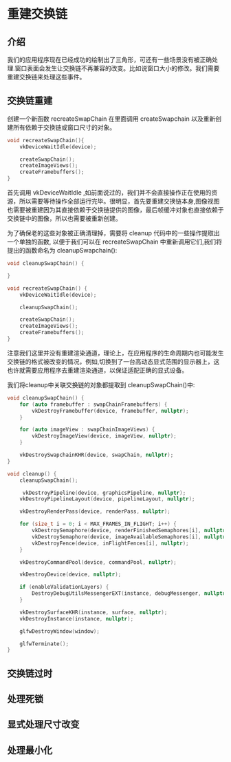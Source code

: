 # 重建交换链

## 介绍

我们的应用程序现在已经成功的绘制出了三角形，可还有一些场景没有被正确处理.窗口表面会发生让交换链不再兼容的改变。比如说窗口大小的修改。我们需要重建交换链来处理这些事件。

## 交换链重建

创建一个新函数 recreateSwapChain 在里面调用 createSwapchain 以及重新创建所有依赖于交换链或窗口尺寸的对象。

```C++
void recreateSwapChain(){
    vkDeviceWaitIdle(device);

    createSwapChain();
    createImageViews();
    createFramebuffers();
}
```

首先调用 vkDeviceWaitIdle ,如前面说过的，我们并不会直接操作正在使用的资源，所以需要等待操作全部运行完毕。很明显，首先要重建交换链本身,图像视图也需要被重建因为其直接依赖于交换链提供的图像，最后帧缓冲对象也直接依赖于交换链中的图像，所以也需要被重新创建。

为了确保老的这些对象被正确清理掉，需要将 cleanup 代码中的一些操作提取出一个单独的函数, 以便于我们可以在 recreateSwapChain 中重新调用它们,我们将提出的函数命名为 cleanupSwapchain():

```C++
void cleanupSwapChain() {

}

void recreateSwapChain() {
    vkDeviceWaitIdle(device);

    cleanupSwapChain();

    createSwapChain();
    createImageViews();
    createFramebuffers();
}
```

注意我们这里并没有重建渲染通道，理论上，在应用程序的生命周期内也可能发生交换链的格式被改变的情况，例如,切换到了一台高动态显式范围的显示器上，这也许就需要应用程序去重建渲染通道，以保证适配正确的显式设备。

我们将cleanup中关联交换链的对象都提取到 cleanupSwapChain()中:

```C++
void cleanupSwapChain() {
    for (auto framebuffer : swapChainFramebuffers) {
        vkDestroyFramebuffer(device, framebuffer, nullptr);
    }

    for (auto imageView : swapChainImageViews) {
        vkDestroyImageView(device, imageView, nullptr);
    }

    vkDestroySwapchainKHR(device, swapChain, nullptr);
}

void cleanup() {
    cleanupSwapChain();

     vkDestroyPipeline(device, graphicsPipeline, nullptr);
    vkDestroyPipelineLayout(device, pipelineLayout, nullptr);

    vkDestroyRenderPass(device, renderPass, nullptr);

    for (size_t i = 0; i < MAX_FRAMES_IN_FLIGHT; i++) {
        vkDestroySemaphore(device, renderFinishedSemaphores[i], nullptr);
        vkDestroySemaphore(device, imageAvailableSemaphores[i], nullptr);
        vkDestroyFence(device, inFlightFences[i], nullptr);
    }

    vkDestroyCommandPool(device, commandPool, nullptr);

    vkDestroyDevice(device, nullptr);

    if (enableValidationLayers) {
        DestroyDebugUtilsMessengerEXT(instance, debugMessenger, nullptr);
    }

    vkDestroySurfaceKHR(instance, surface, nullptr);
    vkDestroyInstance(instance, nullptr);

    glfwDestroyWindow(window);

    glfwTerminate();
}
```

## 交换链过时

## 处理死锁

## 显式处理尺寸改变

## 处理最小化
